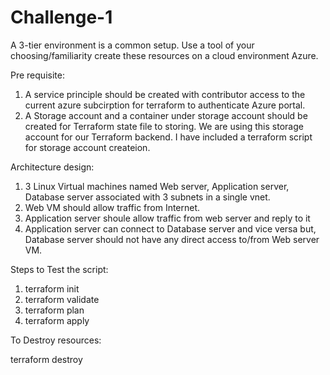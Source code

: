 # Challenge-1
A 3-tier environment is a common setup. Use a tool of your choosing/familiarity create these resources on a cloud environment Azure.

Pre requisite: 
1. A service principle should be created with contributor access to the current azure subcirption for terraform to authenticate Azure portal. 
2. A Storage account and a container under storage account should be created for Terraform state file to storing. We are using this storage account for our Terraform backend.  I have included a terraform script for storage account createion.

Architecture design:

1. 3 Linux Virtual machines named Web server, Application server, Database server associated with 3 subnets in a single vnet.
2. Web VM should allow traffic from Internet. 
3. Application server shoule allow traffic from web server and reply to it 
4. Application server can connect to Database server and vice versa but, Database server should not have any direct access to/from Web server VM.

Steps to Test the script:

1. terraform init
2. terraform validate
3. terraform plan
4. terraform apply

To Destroy resources:

terraform destroy

